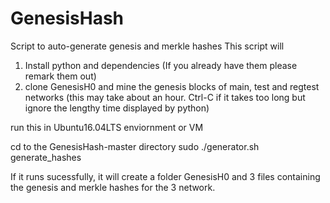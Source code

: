 # GenesisHash

Script to auto-generate genesis and merkle hashes
This script will 
1. Install python and dependencies (If you already have them please remark them out)
2. clone GenesisH0 and mine the genesis blocks of main, test and regtest networks (this may take about an hour.  Ctrl-C if it takes too long but ignore the lengthy time displayed by python)

run this in Ubuntu16.04LTS enviornment or VM

cd to the GenesisHash-master directory 
sudo ./generator.sh generate_hashes

If it runs sucessfully, it will create a folder GenesisH0 and 3 files containing the genesis and merkle hashes for the 3 network.

